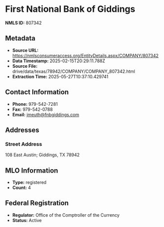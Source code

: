 # First National Bank of Giddings

**NMLS ID:** 807342

## Metadata
- **Source URL:** https://nmlsconsumeraccess.org/EntityDetails.aspx/COMPANY/807342
- **Data Timestamp:** 2025-02-15T20:29:11.788Z
- **Source File:** drive/data/texas/78942/COMPANY/COMPANY_807342.html
- **Extraction Time:** 2025-05-27T10:37:10.429741

## Contact Information
- **Phone:** 979-542-7281
- **Fax:** 979-542-0788
- **Email:** jmeuth@fnbgiddings.com

## Addresses
### Street Address
108 East Austin; Giddings, TX 78942

## MLO Information
- **Type:** registered
- **Count:** 4

## Federal Registration
- **Regulator:** Office of the Comptroller of the Currency
- **Status:** Active
